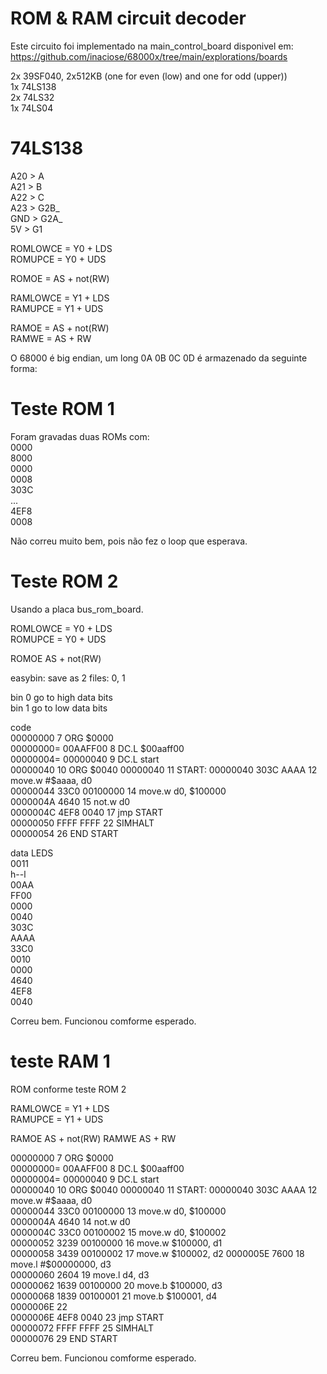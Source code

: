 # ROM & RAM circuit decoder

Este circuito foi implementado na main_control_board disponivel em: https://github.com/inaciose/68000x/tree/main/explorations/boards  

2x 39SF040, 2x512KB (one for even (low) and one for odd (upper))  
1x 74LS138  
2x 74LS32  
1x 74LS04  
  
  
# 74LS138  
A20 > A  
A21 > B  
A22 > C  
A23 > G2B_  
GND > G2A_  
5V  > G1    

ROMLOWCE = Y0 + LDS  
ROMUPCE = Y0 + UDS  
  
ROMOE = AS + not(RW)  

RAMLOWCE = Y1 + LDS  
RAMUPCE = Y1 + UDS  
  
RAMOE = AS + not(RW)  
RAMWE = AS + RW  

O 68000 é big endian, um long 0A 0B 0C 0D é armazenado da seguinte forma:  
  

# Teste ROM 1  

Foram gravadas duas ROMs com:  
0000  
8000  
0000  
0008  
303C  
...  
4EF8  
0008  

Não correu muito bem, pois não fez o loop que esperava.  

# Teste ROM 2
Usando a placa bus_rom_board.  
  
ROMLOWCE = Y0 + LDS  
ROMUPCE = Y0 + UDS  
  
ROMOE AS + not(RW)  

easybin: save as 2 files: 0, 1  
  
bin 0 go to high data bits  
bin 1 go to low data bits  

code   
00000000                             7      ORG     $0000  
00000000= 00AAFF00                   8      DC.L    $00aaff00  
00000004= 00000040                   9      DC.L    start  
00000040                            10      ORG     $0040  
00000040                            11  START:   
00000040  303C AAAA                 12      move.w  #$aaaa, d0  
00000044  33C0 00100000             14      move.w  d0, $100000  
0000004A  4640                      15      not.w   d0  
0000004C  4EF8 0040                 17      jmp     START  
00000050  FFFF FFFF                 22      SIMHALT  
00000054                            26      END    START

data LEDS  
0011  
h--l  
00AA  
FF00  
0000  
0040  
303C  
AAAA  
33C0  
0010  
0000  
4640  
4EF8  
0040  

Correu bem. Funcionou comforme esperado.

# teste RAM 1

ROM conforme teste ROM 2  

RAMLOWCE = Y1 + LDS  
RAMUPCE = Y1 + UDS  
  
RAMOE AS + not(RW) 
RAMWE AS + RW  

00000000                             7      ORG     $0000  
00000000= 00AAFF00                   8      DC.L    $00aaff00  
00000004= 00000040                   9      DC.L    start        
00000040                            10      ORG     $0040  
00000040                            11  START:  
00000040  303C AAAA                 12      move.w  #$aaaa, d0  
00000044  33C0 00100000             13      move.w  d0, $100000  
0000004A  4640                      14      not.w   d0  
0000004C  33C0 00100002             15      move.w  d0, $100002  
00000052  3239 00100000             16      move.w  $100000, d1  
00000058  3439 00100002             17      move.w  $100002, d2  
0000005E  7600                      18      move.l  #$00000000, d3  
00000060  2604                      19      move.l  d4, d3  
00000062  1639 00100000             20      move.b  $100000, d3  
00000068  1839 00100001             21      move.b  $100001, d4  
0000006E                            22      
0000006E  4EF8 0040                 23      jmp     START  
00000072  FFFF FFFF                 25      SIMHALT  
00000076                            29      END    START  

Correu bem. Funcionou comforme esperado.  
